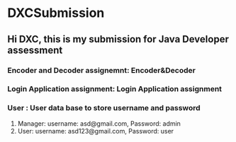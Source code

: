 # DXCSubmission

## Hi DXC, this is my submission for Java Developer assessment
### Encoder and Decoder assignemnt: Encoder&Decoder 
### Login Application assignment: Login Application assignment
### User : User data base to store username and password
<ol>
<li>Manager: username: asd@gmail.com, Password: admin</li>
<li>User: username: asd123@gmail.com, Password: user</li>
</ol>

